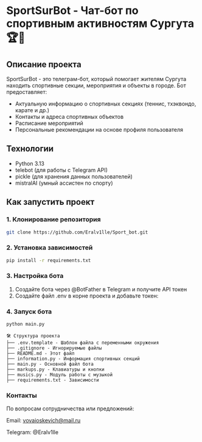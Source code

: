 # SportSurBot - Чат-бот по спортивным активностям Сургута 🏆🤖

## Описание проекта
SportSurBot - это телеграм-бот, который помогает жителям Сургута находить спортивные секции, мероприятия и объекты в городе. Бот предоставляет:
- Актуальную информацию о спортивных секциях (теннис, тхэквондо, карате и др.)
- Контакты и адреса спортивных объектов
- Расписание мероприятий
- Персональные рекомендации на основе профиля пользователя

## Технологии
- Python 3.13
- telebot (для работы с Telegram API)
- pickle (для хранения данных пользователей)
- mistralAI (умный ассистен по спорту)

## Как запустить проект

### 1. Клонирование репозитория
```bash
git clone https://github.com/Eralv1lle/Sport_bot.git
```
### 2. Установка зависимостей
```bash
pip install -r requirements.txt
```
### 3. Настройка бота

1. Создайте бота через @BotFather в Telegram и получите API токен
2. Создайте файл .env в корне проекта и добавьте токен:

### 4. Запуск бота
```bash
python main.py
```

````
🛠 Структура проекта
├── .env.template - Шаблон файла с переменными окружения
├── .gitignore - Игнорируемые файлы
├── README.md - Этот файл
├── information.py - Информация спортивных секций
├── main.py - Основной файл бота
├── markups.py - Клавиатуры и кнопки
├── musics.py - Модуль работы с музыкой
├── requirements.txt - Зависимости
````

### Контакты
По вопросам сотрудничества или предложений:

Email: vovaioskevich@mail.ru

Telegram: @Eralv1lle
